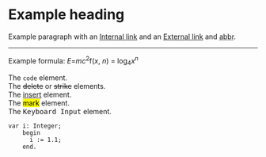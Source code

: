 <div class="au-body au-body--dark">
  <h1>Example heading</h1>
  <p>Example paragraph with an <a href="#" class="js-focus-me">Internal link</a> and an <a href="#" rel="external" class="js-focus-me">External link</a> and <abbr title="abbreviation">abbr</abbr>.</p>
  <hr>
  <p>Example formula: <var>E</var>=<var>m</var><var>c</var><sup>2</sup>f(<var>x</var>, <var>n</var>) = log<sub>4</sub><var>x</var><sup><var>n</var></sup></p>
  <p>
  The <code>code</code> element.<br>
  The <del>delete</del> or <s>strike</s> elements.<br>
  The <ins>insert</ins> element.<br>
  The <mark>mark</mark> element.<br>
  The <kbd>Keyboard Input</kbd> element.</p>
  <p>
    <pre class="js-nocopy"><code>var i: Integer;
    begin
      i := 1.1;
    end.</code></pre>
  </p>
</div>
